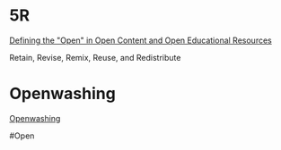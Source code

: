 
# 5R
[Defining the "Open" in Open Content  and Open Educational Resources](https://opencontent.org/definition/)

Retain, Revise, Remix, Reuse, and Redistribute

# Openwashing

[Openwashing](https://openwashing.org/)

#Open
